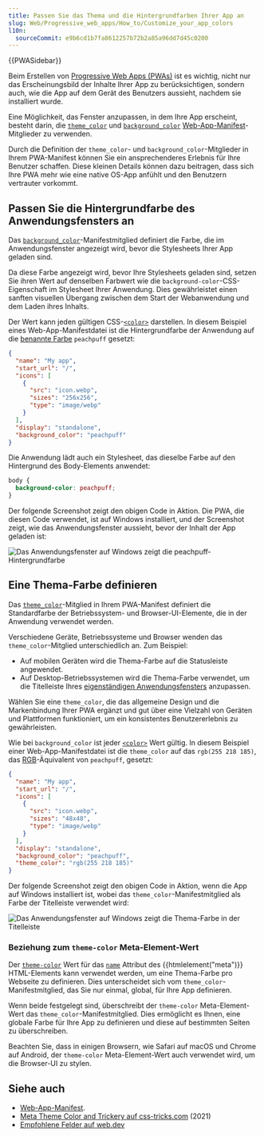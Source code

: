```yaml
---
title: Passen Sie das Thema und die Hintergrundfarben Ihrer App an
slug: Web/Progressive_web_apps/How_to/Customize_your_app_colors
l10n:
  sourceCommit: e9b6cd1b7fa8612257b72b2a85a96dd7d45c0200
---
```


{{PWASidebar}}

Beim Erstellen von [Progressive Web Apps (PWAs)](/de/docs/Web/Progressive_web_apps) ist es wichtig, nicht nur das Erscheinungsbild der Inhalte Ihrer App zu berücksichtigen, sondern auch, wie die App auf dem Gerät des Benutzers aussieht, nachdem sie installiert wurde.

Eine Möglichkeit, das Fenster anzupassen, in dem Ihre App erscheint, besteht darin, die [`theme_color`](/de/docs/Web/Progressive_web_apps/Manifest/Reference/theme_color) und [`background_color`](/de/docs/Web/Progressive_web_apps/Manifest/Reference/background_color) [Web-App-Manifest](/de/docs/Web/Progressive_web_apps/Manifest)-Mitglieder zu verwenden.

Durch die Definition der `theme_color`- und `background_color`-Mitglieder in Ihrem PWA-Manifest können Sie ein ansprechenderes Erlebnis für Ihre Benutzer schaffen. Diese kleinen Details können dazu beitragen, dass sich Ihre PWA mehr wie eine native OS-App anfühlt und den Benutzern vertrauter vorkommt.

## Passen Sie die Hintergrundfarbe des Anwendungsfensters an

Das [`background_color`](/de/docs/Web/Progressive_web_apps/Manifest/Reference/background_color)-Manifestmitglied definiert die Farbe, die im Anwendungsfenster angezeigt wird, bevor die Stylesheets Ihrer App geladen sind.

Da diese Farbe angezeigt wird, bevor Ihre Stylesheets geladen sind, setzen Sie ihren Wert auf denselben Farbwert wie die `background-color`-CSS-Eigenschaft im Stylesheet Ihrer Anwendung. Dies gewährleistet einen sanften visuellen Übergang zwischen dem Start der Webanwendung und dem Laden ihres Inhalts.

Der Wert kann jeden gültigen CSS-[`<color>`](/de/docs/Web/CSS/color_value) darstellen. In diesem Beispiel eines Web-App-Manifestdatei ist die Hintergrundfarbe der Anwendung auf die [benannte Farbe](/de/docs/Web/CSS/named-color) `peachpuff` gesetzt:

```json
{
  "name": "My app",
  "start_url": "/",
  "icons": [
    {
      "src": "icon.webp",
      "sizes": "256x256",
      "type": "image/webp"
    }
  ],
  "display": "standalone",
  "background_color": "peachpuff"
}
```

Die Anwendung lädt auch ein Stylesheet, das dieselbe Farbe auf den Hintergrund des Body-Elements anwendet:

```css
body {
  background-color: peachpuff;
}
```

Der folgende Screenshot zeigt den obigen Code in Aktion. Die PWA, die diesen Code verwendet, ist auf Windows installiert, und der Screenshot zeigt, wie das Anwendungsfenster aussieht, bevor der Inhalt der App geladen ist:

![Das Anwendungsfenster auf Windows zeigt die peachpuff-Hintergrundfarbe](./background-color-windows.png)

## Eine Thema-Farbe definieren

Das [`theme_color`](/de/docs/Web/Progressive_web_apps/Manifest/Reference/theme_color)-Mitglied in Ihrem PWA-Manifest definiert die Standardfarbe der Betriebssystem- und Browser-UI-Elemente, die in der Anwendung verwendet werden.

Verschiedene Geräte, Betriebssysteme und Browser wenden das `theme_color`-Mitglied unterschiedlich an. Zum Beispiel:

- Auf mobilen Geräten wird die Thema-Farbe auf die Statusleiste angewendet.
- Auf Desktop-Betriebssystemen wird die Thema-Farbe verwendet, um die Titelleiste Ihres [eigenständigen Anwendungsfensters](/de/docs/Web/Progressive_web_apps/How_to/Create_a_standalone_app) anzupassen.

Wählen Sie eine `theme_color`, die das allgemeine Design und die Markenbindung Ihrer PWA ergänzt und gut über eine Vielzahl von Geräten und Plattformen funktioniert, um ein konsistentes Benutzererlebnis zu gewährleisten.

Wie bei `background_color` ist jeder [`<color>`](/de/docs/Web/CSS/color_value) Wert gültig. In diesem Beispiel einer Web-App-Manifestdatei ist die `theme_color` auf das `rgb(255 218 185)`, das [RGB](/de/docs/Web/CSS/color_value/rgb)-Äquivalent von `peachpuff`, gesetzt:

```json
{
  "name": "My app",
  "start_url": "/",
  "icons": [
    {
      "src": "icon.webp",
      "sizes": "48x48",
      "type": "image/webp"
    }
  ],
  "display": "standalone",
  "background_color": "peachpuff",
  "theme_color": "rgb(255 218 185)"
}
```

Der folgende Screenshot zeigt den obigen Code in Aktion, wenn die App auf Windows installiert ist, wobei das `theme_color`-Manifestmitglied als Farbe der Titelleiste verwendet wird:

![Das Anwendungsfenster auf Windows zeigt die Thema-Farbe in der Titelleiste](./background-theme-colors-windows.png)

### Beziehung zum `theme-color` Meta-Element-Wert

Der [`theme-color`](/de/docs/Web/HTML/Reference/Elements/meta/name/theme-color) Wert für das [`name`](/de/docs/Web/HTML/Reference/Elements/meta/name) Attribut des {{htmlelement("meta")}} HTML-Elements kann verwendet werden, um eine Thema-Farbe pro Webseite zu definieren. Dies unterscheidet sich vom `theme_color`-Manifestmitglied, das Sie nur einmal, global, für Ihre App definieren.

Wenn beide festgelegt sind, überschreibt der `theme-color` Meta-Element-Wert das `theme_color`-Manifestmitglied. Dies ermöglicht es Ihnen, eine globale Farbe für Ihre App zu definieren und diese auf bestimmten Seiten zu überschreiben.

Beachten Sie, dass in einigen Browsern, wie Safari auf macOS und Chrome auf Android, der `theme-color` Meta-Element-Wert auch verwendet wird, um die Browser-UI zu stylen.

## Siehe auch

- [Web-App-Manifest](/de/docs/Web/Progressive_web_apps/Manifest).
- [Meta Theme Color and Trickery auf css-tricks.com](https://css-tricks.com/meta-theme-color-and-trickery/) (2021)
- [Empfohlene Felder auf web.dev](https://web.dev/learn/pwa/web-app-manifest#recommended_fields)
